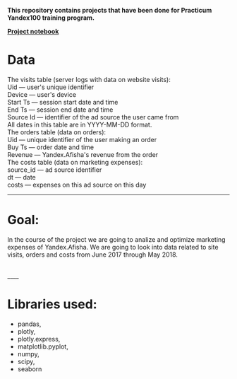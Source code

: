 **This repository contains projects that have been done for Practicum Yandex100 training program.**

**[Project notebook](https://ulfsky.github.io/marketing_expences_analysis/marketing_expences_analysis.html)**


# Data
The visits table (server logs with data on website visits):<br>
Uid — user's unique identifier<br>
Device — user's device<br>
Start Ts — session start date and time<br>
End Ts — session end date and time<br>
Source Id — identifier of the ad source the user came from<br>
All dates in this table are in YYYY-MM-DD format.<br>
The orders table (data on orders):<br>
Uid — unique identifier of the user making an order<br>
Buy Ts — order date and time<br>
Revenue — Yandex.Afisha's revenue from the order<br>
The costs table (data on marketing expenses):<br>
source_id — ad source identifier<br>
dt — date<br>
costs — expenses on this ad source on this day<br>
____

# Goal:
In the course of the project we are going to analize and optimize marketing expenses of Yandex.Afisha. We are going to look into data related to site visits, orders and costs from June 2017 through May 2018.<br>

<br>
____

# Libraries used:
- pandas,
- plotly,
- plotly.express,
- matplotlib.pyplot,
- numpy, 
- scipy, 
- seaborn 

